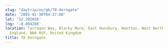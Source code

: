 ```yaml
---
slug: "daytrip/eu/gb/78-derngate"
date: '2001-01-30T04:37:00'
lat: '52.202016'
lng: '-0.894286'
location: Tarragon Way, Blacky More, East Hunsbury, Wootton, West Northamptonshire,
  England, NN4 0SF, United Kingdom
title: 78 Derngate
---
```



